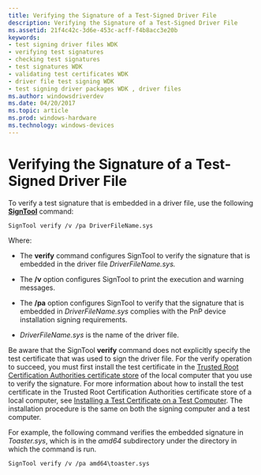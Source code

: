 ```yaml
---
title: Verifying the Signature of a Test-Signed Driver File
description: Verifying the Signature of a Test-Signed Driver File
ms.assetid: 21f4c42c-3d6e-453c-acff-f4b8acc3e20b
keywords:
- test signing driver files WDK
- verifying test signatures
- checking test signatures
- test signatures WDK
- validating test certificates WDK
- driver file test signing WDK
- test signing driver packages WDK , driver files
ms.author: windowsdriverdev
ms.date: 04/20/2017
ms.topic: article
ms.prod: windows-hardware
ms.technology: windows-devices
---
```


# Verifying the Signature of a Test-Signed Driver File


To verify a test signature that is embedded in a driver file, use the following [**SignTool**](https://msdn.microsoft.com/library/windows/hardware/ff551778) command:

```
SignTool verify /v /pa DriverFileName.sys
```

Where:

-   The **verify** command configures SignTool to verify the signature that is embedded in the driver file *DriverFileName.sys.*

-   The **/v** option configures SignTool to print the execution and warning messages.

-   The **/pa** option configures SignTool to verify that the signature that is embedded in *DriverFileName.sys* complies with the PnP device installation signing requirements.

-   *DriverFileName.sys* is the name of the driver file.

Be aware that the SignTool **verify** command does not explicitly specify the test certificate that was used to sign the driver file. For the verify operation to succeed, you must first install the test certificate in the [Trusted Root Certification Authorities certificate store](trusted-root-certification-authorities-certificate-store.md) of the local computer that you use to verify the signature. For more information about how to install the test certificate in the Trusted Root Certification Authorities certificate store of a local computer, see [Installing a Test Certificate on a Test Computer](installing-a-test-certificate-on-a-test-computer.md). The installation procedure is the same on both the signing computer and a test computer.

For example, the following command verifies the embedded signature in *Toaster.sys*, which is in the *amd64* subdirectory under the directory in which the command is run.

```
SignTool verify /v /pa amd64\toaster.sys
```

 

 





